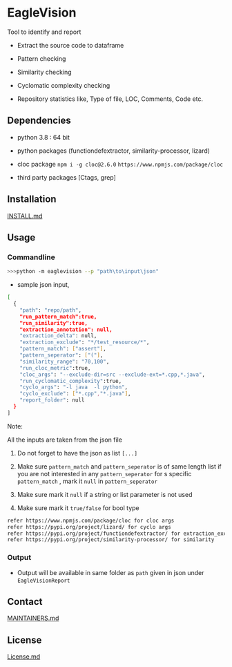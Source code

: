 # EagleVision

Tool to identify and report

- Extract the source code to dataframe

- Pattern checking

- Similarity checking

- Cyclomatic complexity checking

- Repository statistics like, Type of file, LOC, Comments, Code etc.

## Dependencies

- python 3.8 : 64 bit  

- python packages (functiondefextractor, similarity-processor, lizard)  

- cloc package `npm i -g cloc@2.6.0` `https://www.npmjs.com/package/cloc`

- third party packages [Ctags, grep]

## Installation
  
[INSTALL.md](INSTALL.md)

## Usage

### Commandline

```sh
>>>python -m eaglevision --p "path\to\input\json"
```

- sample json input,  

```sh
[
  {
    "path": "repo/path",
    "run_pattern_match":true,
    "run_similarity":true,
    "extraction_annotation": null,
    "extraction_delta": null,
    "extraction_exclude": "*/test_resource/*",
    "pattern_match": ["assert"],
    "pattern_seperator": ["("],
    "similarity_range": "70,100",
    "run_cloc_metric":true,
    "cloc_args": "--exclude-dir=src --exclude-ext=*.cpp,*.java",
    "run_cyclomatic_complexity":true,
    "cyclo_args": "-l java  -l python",
    "cyclo_exclude": ["*.cpp","*.java"],
    "report_folder": null
  }
]
```

Note:

All the inputs are taken from the json file

1. Do not forget to have the json as list `[...]`

2. Make sure `pattern_match` and `pattern_seperator` is of same length list
 if you are not interested in any `pattern_seperator` for s specific
 `pattern_match` , mark it `null` in `pattern_seperator`

3. Make sure mark it `null` if a string or list parameter is not used

4. Make sure mark it `true/false` for bool type

```sh
refer https://www.npmjs.com/package/cloc for cloc args
refer https://pypi.org/project/lizard/ for cyclo args
refer https://pypi.org/project/functiondefextractor/ for extraction_exclude
refer https://pypi.org/project/similarity-processor/ for similarity
```

### Output
  
- Output will be available in same folder as `path` given in json under  `EagleVisionReport`

## Contact

[MAINTAINERS.md](MAINTAINERS.md)  

## License

[License.md](LICENSE.md)

